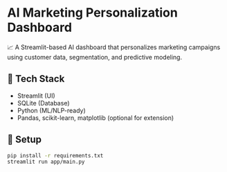 # AI Marketing Personalization Dashboard

📈 A Streamlit-based AI dashboard that personalizes marketing campaigns using customer data, segmentation, and predictive modeling.

## 🔧 Tech Stack

- Streamlit (UI)
- SQLite (Database)
- Python (ML/NLP-ready)
- Pandas, scikit-learn, matplotlib (optional for extension)

## 💾 Setup

```bash
pip install -r requirements.txt
streamlit run app/main.py


